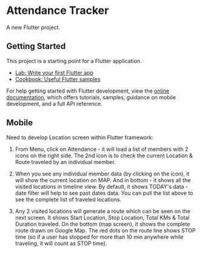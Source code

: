 # Attendance Tracker

A new Flutter project.

## Getting Started

This project is a starting point for a Flutter application.


- [Lab: Write your first Flutter app](https://docs.flutter.dev/get-started/codelab)
- [Cookbook: Useful Flutter samples](https://docs.flutter.dev/cookbook)

For help getting started with Flutter development, view the
[online documentation](https://docs.flutter.dev/), which offers tutorials,
samples, guidance on mobile development, and a full API reference.


## Mobile

Need to develop Location screen within Flutter framework:
1) From Menu, click on Attendance - it will load a list of members with 2 icons on the
right side. The 2nd icon is to check the current Location & Route traveled by an
individual member.

2) When you see any individual member data (by clicking on the icon), it will show the
current location on MAP. And in bottom - it shows all the visited locations in timeline
view. By default, it shows TODAY's data - date filter will help to see past dates data. You
can pull the list above to see the complete list of traveled locations.

3) Any 2 visited locations will generate a route which can be seen on the next screen. It
shows Start Location, Stop Location, Total KMs & Total Duration traveled. On the
bottom (map screen), it shows the complete route drawn on Google Map. The red dots
on the route line shows STOP time (so if a user has stopped for more than 10 min
anywhere while traveling, it will count as STOP time).
